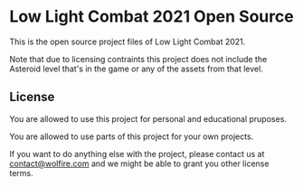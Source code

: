 # Low Light Combat 2021 Open Source
This is the open source project files of Low Light Combat 2021.

Note that due to licensing contraints this project does not include the Asteroid level that's in the game or any of the assets from that level.

## License
You are allowed to use this project for personal and educational pruposes.

You are allowed to use parts of this project for your own projects.

If you want to do anything else with the project, please contact us at contact@wolfire.com and we might be able to grant you other license terms.
